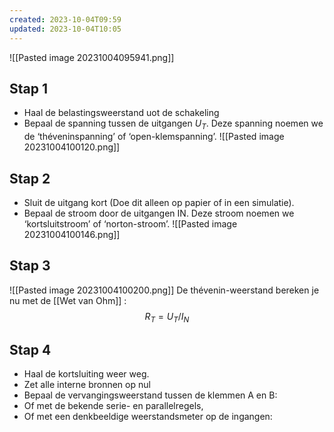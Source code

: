 ```yaml
---
created: 2023-10-04T09:59
updated: 2023-10-04T10:05
---
```

![[Pasted image 20231004095941.png]]

## Stap 1
- Haal de belastingsweerstand uot de schakeling
- Bepaal de spanning tussen de uitgangen $U_T$. Deze spanning noemen we de ‘théveninspanning’ of ‘open-klemspanning’.
![[Pasted image 20231004100120.png]]

## Stap 2
- Sluit de uitgang kort (Doe dit alleen op papier of in een simulatie).
- Bepaal de stroom door de uitgangen IN. Deze stroom noemen we ‘kortsluitstroom’ of ‘norton-stroom’.
![[Pasted image 20231004100146.png]]

## Stap 3
![[Pasted image 20231004100200.png]]
De thévenin-weerstand bereken je nu met de [[Wet van Ohm]] :
$$
R_{T}=U_{T}/I_{N}
$$

## Stap 4
- Haal de kortsluiting weer weg. 
- Zet alle interne bronnen op nul
- Bepaal de vervangingsweerstand tussen de klemmen A en B:
- Of met de bekende serie- en parallelregels,
- Of met een denkbeeldige weerstandsmeter op de ingangen:
